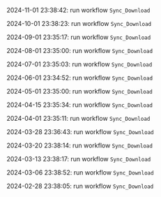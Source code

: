 2024-11-01 23:38:42: run workflow `Sync_Download` 

2024-10-01 23:38:23: run workflow `Sync_Download` 

2024-09-01 23:35:17: run workflow `Sync_Download` 

2024-08-01 23:35:00: run workflow `Sync_Download` 

2024-07-01 23:35:03: run workflow `Sync_Download` 

2024-06-01 23:34:52: run workflow `Sync_Download` 

2024-05-01 23:35:00: run workflow `Sync_Download` 

2024-04-15 23:35:34: run workflow `Sync_Download` 

2024-04-01 23:35:11: run workflow `Sync_Download` 

2024-03-28 23:36:43: run workflow `Sync_Download` 

2024-03-20 23:38:14: run workflow `Sync_Download` 

2024-03-13 23:38:17: run workflow `Sync_Download` 

2024-03-06 23:38:52: run workflow `Sync_Download` 

2024-02-28 23:38:05: run workflow `Sync_Download` 


